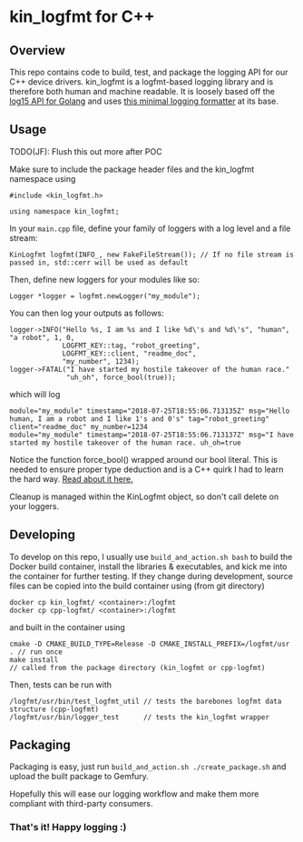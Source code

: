 # kin_logfmt for C++

## Overview 

This repo contains code to build, test, and package the logging API for our C++ device
drivers. kin_logfmt is a logfmt-based logging library and is therefore both human and machine
readable. It is loosely based off the [log15 API for
Golang](https://github.com/inconshreveable/log15) and uses [this minimal logging
formatter](https://github.com/kaidoe/cpp-logfmt) at its base.

## Usage

TODO(JF): Flush this out more after POC

Make sure to include the package header files and the kin_logfmt namespace using
```
#include <kin_logfmt.h>

using namespace kin_logfmt;
```

In your `main.cpp` file, define your family of loggers with a log level and a file stream:
```
KinLogfmt logfmt(INFO_, new FakeFileStream()); // If no file stream is passed in, std::cerr will be used as default
```

Then, define new loggers for your modules like so:
```
Logger *logger = logfmt.newLogger("my_module");
```

You can then log your outputs as follows:
```
logger->INFO("Hello %s, I am %s and I like %d\'s and %d\'s", "human", "a robot", 1, 0,
             LOGFMT_KEY::tag, "robot_greeting",
             LOGFMT_KEY::client, "readme_doc",
             "my_number", 1234);
logger->FATAL("I have started my hostile takeover of the human race."
              "uh_oh", force_bool(true));
```
which will log
```
module="my_module" timestamp="2018-07-25T18:55:06.713135Z" msg="Hello human, I am a robot and I like 1's and 0's" tag="robot_greeting" client="readme_doc" my_number=1234
module="my_module" timestamp="2018-07-25T18:55:06.713137Z" msg="I have started my hostile takeover of the human race. uh_oh=true
```

Notice the function force_bool() wrapped around our bool literal. This
is needed to ensure proper type deduction and is a C++ quirk I had to
learn the hard way. [Read about it
here.](https://stackoverflow.com/questions/13268608/boostvariant-why-is-const-char-converted-to-bool)

Cleanup is managed within the KinLogfmt object, so don't call delete on your loggers.

## Developing

To develop on this repo, I usually use `build_and_action.sh bash` to build the Docker build
container, install the libraries & executables, and kick me into the container for further
testing. If they change during development, source files can be copied into the build container
using (from git directory)
```
docker cp kin_logfmt/ <container>:/logfmt
docker cp cpp-logfmt/ <container>:/logfmt
```
and built in the container using
```
cmake -D CMAKE_BUILD_TYPE=Release -D CMAKE_INSTALL_PREFIX=/logfmt/usr . // run once
make install                                                            // called from the package directory (kin_logfmt or cpp-logfmt)
```
Then, tests can be run with
```
/logfmt/usr/bin/test_logfmt_util // tests the barebones logfmt data structure (cpp-logfmt)
/logfmt/usr/bin/logger_test      // tests the kin_logfmt wrapper
```

## Packaging

Packaging is easy, just run `build_and_action.sh ./create_package.sh` and upload the built package
to Gemfury.

Hopefully this will ease our logging workflow and make them more compliant with third-party consumers.

### That's it! Happy logging :)

